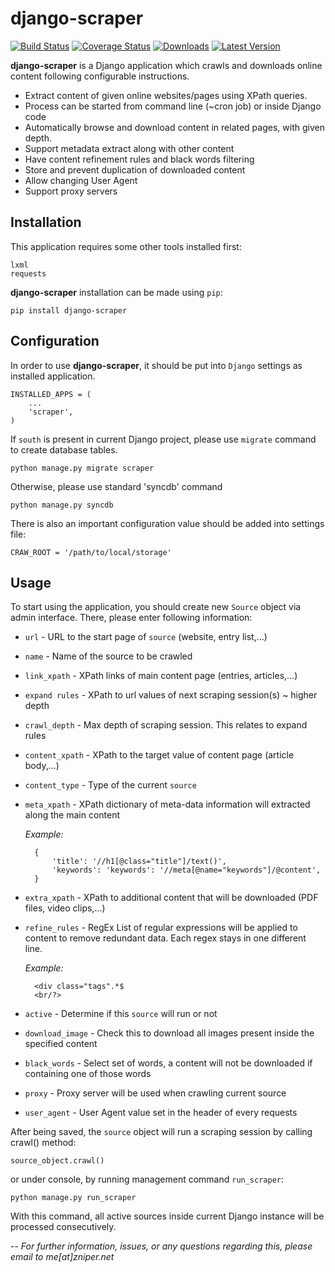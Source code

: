 django-scraper
==============

[![Build Status](https://travis-ci.org/zniper/django-scraper.svg?branch=master)](https://travis-ci.org/zniper/django-scraper)
[![Coverage Status](https://coveralls.io/repos/zniper/django-scraper/badge.svg?branch=master)](https://coveralls.io/r/zniper/django-scraper?branch=master)
[![Downloads](https://pypip.in/download/django-scraper/badge.svg)](https://pypi.python.org/pypi/django-scraper/)
[![Latest Version](https://pypip.in/version/django-scraper/badge.svg)](https://pypi.python.org/pypi/django-scraper/)

**django-scraper** is a Django application which crawls and downloads online content following configurable instructions.

* Extract content of given online websites/pages using XPath queries.
* Process can be started from command line (~cron job) or inside Django code 
* Automatically browse and download content in related pages, with given depth.
* Support metadata extract along with other content
* Have content refinement rules and black words filtering
* Store and prevent duplication of downloaded content
* Allow changing User Agent
* Support proxy servers

Installation
------------
This application requires some other tools installed first:
    
    lxml
    requests

**django-scraper** installation can be made using `pip`:

    pip install django-scraper
    
Configuration
-------------
In order to use **django-scraper**, it should be put into `Django` settings as installed application.
    
    INSTALLED_APPS = (
        ...
        'scraper',
    )

If `south` is present in current Django project, please use `migrate` command to create database tables. 
  
    python manage.py migrate scraper

Otherwise, please use standard 'syncdb' command

    python manage.py syncdb
    
There is also an important configuration value should be added into settings file:

    CRAW_ROOT = '/path/to/local/storage'
    
Usage
-----
To start using the application, you should create new `Source` object via admin interface. There, please enter following information:
    
* `url` - URL to the start page of `source` (website, entry list,...)
* `name` - Name of the source to be crawled
* `link_xpath` - XPath links of main content page (entries, articles,...)
* `expand rules` - XPath to url values of next scraping session(s) ~ higher depth
* `crawl_depth` - Max depth of scraping session. This relates to expand rules
* `content_xpath` - XPath to the target value of content page (article body,...)
* `content_type` - Type of the current `source`
* `meta_xpath` - XPath dictionary of meta-data information will extracted along the main content

    *Example:*
        
        {
            'title': '//h1[@class="title"]/text()',
            'keywords': 'keywords': '//meta[@name="keywords"]/@content',
        }
* `extra_xpath` - XPath to additional content that will be downloaded (PDF files, video clips,...)
* `refine_rules` - RegEx List of regular expressions will be applied to content to remove redundant data. Each regex stays in one different line.

    *Example:*
        
        <div class="tags".*$
        <br/?>

* `active` - Determine if this `source` will run or not
* `download_image` - Check this to download all images present inside the specified content
* `black_words` - Select set of words, a content will not be downloaded if containing one of those words
* `proxy` - Proxy server will be used when crawling current source
* `user_agent` - User Agent value set in the header of every requests

After being saved, the `source` object will run a scraping session by calling crawl() method:

    source_object.crawl()

or under console, by running management command `run_scraper`:
    
    python manage.py run_scraper
    
With this command, all active sources inside current Django instance will be processed consecutively.

--
*For further information, issues, or any questions regarding this, please email to me[at]zniper.net*
